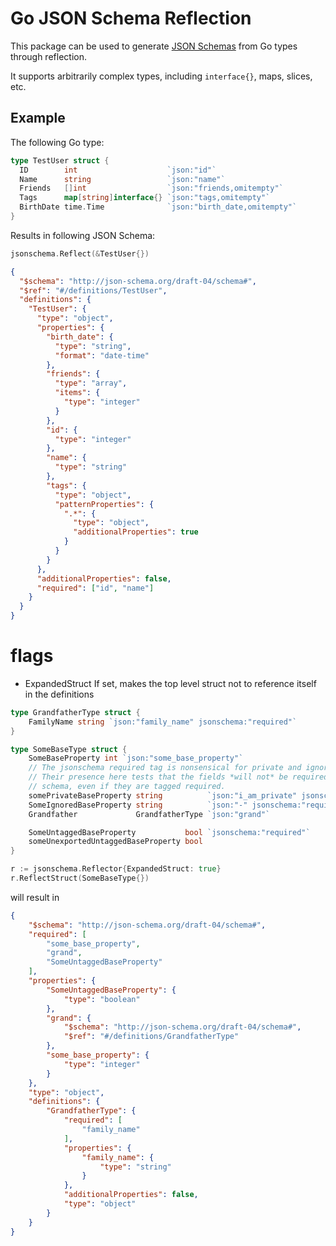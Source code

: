 # Go JSON Schema Reflection

This package can be used to generate [JSON Schemas](http://json-schema.org/latest/json-schema-validation.html) from Go types through reflection.

It supports arbitrarily complex types, including `interface{}`, maps, slices, etc.

## Example

The following Go type:

```go
type TestUser struct {
  ID        int                    `json:"id"`
  Name      string                 `json:"name"`
  Friends   []int                  `json:"friends,omitempty"`
  Tags      map[string]interface{} `json:"tags,omitempty"`
  BirthDate time.Time              `json:"birth_date,omitempty"`
}
```

Results in following JSON Schema:

```go
jsonschema.Reflect(&TestUser{})
```

```json
{
  "$schema": "http://json-schema.org/draft-04/schema#",
  "$ref": "#/definitions/TestUser",
  "definitions": {
    "TestUser": {
      "type": "object",
      "properties": {
        "birth_date": {
          "type": "string",
          "format": "date-time"
        },
        "friends": {
          "type": "array",
          "items": {
            "type": "integer"
          }
        },
        "id": {
          "type": "integer"
        },
        "name": {
          "type": "string"
        },
        "tags": {
          "type": "object",
          "patternProperties": {
            ".*": {
              "type": "object",
              "additionalProperties": true
            }
          }
        }
      },
      "additionalProperties": false,
      "required": ["id", "name"]
    }
  }
}
```
# flags
* ExpandedStruct
	If set, makes the top level struct not to reference itself in the definitions

```go
type GrandfatherType struct {
	FamilyName string `json:"family_name" jsonschema:"required"`
}

type SomeBaseType struct {
	SomeBaseProperty int `json:"some_base_property"`
	// The jsonschema required tag is nonsensical for private and ignored properties.
	// Their presence here tests that the fields *will not* be required in the output
	// schema, even if they are tagged required.
	somePrivateBaseProperty string          `json:"i_am_private" jsonschema:"required"`
	SomeIgnoredBaseProperty string          `json:"-" jsonschema:"required"`
	Grandfather             GrandfatherType `json:"grand"`

	SomeUntaggedBaseProperty           bool `jsonschema:"required"`
	someUnexportedUntaggedBaseProperty bool
}

r := jsonschema.Reflector{ExpandedStruct: true}
r.ReflectStruct(SomeBaseType{})
```

will result in

```json
{
	"$schema": "http://json-schema.org/draft-04/schema#",
	"required": [
		"some_base_property",
		"grand",
		"SomeUntaggedBaseProperty"
	],
	"properties": {
		"SomeUntaggedBaseProperty": {
			"type": "boolean"
		},
		"grand": {
			"$schema": "http://json-schema.org/draft-04/schema#",
			"$ref": "#/definitions/GrandfatherType"
		},
		"some_base_property": {
			"type": "integer"
		}
	},
	"type": "object",
	"definitions": {
		"GrandfatherType": {
			"required": [
				"family_name"
			],
			"properties": {
				"family_name": {
					"type": "string"
				}
			},
			"additionalProperties": false,
			"type": "object"
		}
	}
}
```